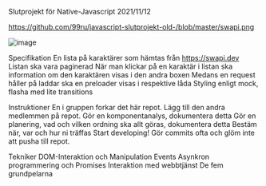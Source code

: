 Slutprojekt för Native-Javascript 2021/11/12

https://github.com/99ru/javascript-slutprojekt-old-/blob/master/swapi.png

![image](https://user-images.githubusercontent.com/89448433/157432515-59569980-7fa8-40ea-bc01-57f0d1944b6a.png)


Specifikation
En lista på karaktärer som hämtas från https://swapi.dev
Listan ska vara paginerad
När man klickar på en karaktär i listan ska information om den karaktären visas i den andra boxen
Medans en request håller på laddar ska en preloader visas i respektive låda
Styling enligt mock, flasha med lite transitions

Instruktioner
En i gruppen forkar det här repot. Lägg till den andra medlemmen på repot.
Gör en komponentanalys, dokumentera detta
Gör en planering, vad och vilken ordning ska allt göras, dokumentera detta
Bestäm när, var och hur ni träffas
Start developing! Gör commits ofta och glöm inte att pusha till repot.

Tekniker
DOM-Interaktion och Manipulation
Events
Asynkron programmering och Promises
Interaktion med webbtjänst
De fem grundpelarna
